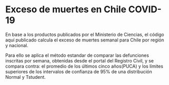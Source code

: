 # Exceso de muertes en Chile COVID-19

En base a los productos publicados por el Ministerio de Ciencias, el código aquí publicado calcula el exceso de muertes semanal para Chile por región y nacional.

Para ello se aplica el método estandar de comparar las defunciones inscritas por semana, obtenidas desde el portal del Registro Civil, y se compara contra: el promedio de los últimos cinco años(PUCA) y los límites  superiores de los intervalos de confianza de 95% de una distribución Normal y Tstudent. 
